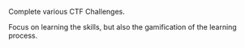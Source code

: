 Complete various CTF Challenges.

Focus on learning the skills, but also the gamification of the learning process.
